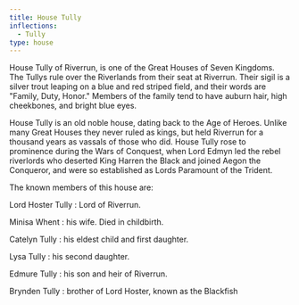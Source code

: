 ```yaml
---
title: House Tully
inflections:
  - Tully
type: house
---
```


House Tully of Riverrun, is one of the Great Houses of Seven Kingdoms. The Tullys rule over the Riverlands from their seat at Riverrun. Their sigil is a silver trout leaping on a blue and red striped field, and their words are "Family, Duty, Honor." Members of the family tend to have auburn hair, high cheekbones, and bright blue eyes.

House Tully is an old noble house, dating back to the Age of Heroes. Unlike many Great Houses they never ruled as kings, but held Riverrun for a thousand years as vassals of those who did. House Tully rose to prominence during the Wars of Conquest, when Lord Edmyn led the rebel riverlords who deserted King Harren the Black and joined Aegon the Conqueror, and were so established as Lords Paramount of the Trident.

The known members of this house are:

Lord Hoster Tully : Lord of Riverrun.

Minisa Whent : his wife. Died in childbirth.

Catelyn Tully : his eldest child and first daughter.

Lysa Tully : his second daughter.

Edmure Tully : his son and heir of Riverrun.

Brynden Tully : brother of Lord Hoster, known as the Blackfish


